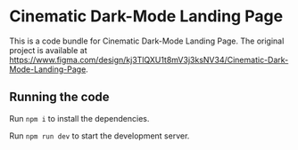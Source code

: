 
  # Cinematic Dark-Mode Landing Page

  This is a code bundle for Cinematic Dark-Mode Landing Page. The original project is available at https://www.figma.com/design/kj3TlQXU1t8mV3j3ksNV34/Cinematic-Dark-Mode-Landing-Page.

  ## Running the code

  Run `npm i` to install the dependencies.

  Run `npm run dev` to start the development server.
  